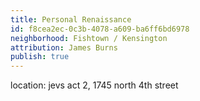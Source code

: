 ```yaml
---
title: Personal Renaissance
id: f8cea2ec-0c3b-4078-a609-ba6ff6bd6978
neighborhood: Fishtown / Kensington
attribution: James Burns
publish: true
---
```


location: jevs act 2, 1745 north 4th street


            










            